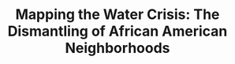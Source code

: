 ---
schema: default
title: 'Mapping the Water Crisis: The Dismantling of African American Neighborhoods'
organization: We The People Detroit Community Research Collective
notes: ''
resources:
  - name: >-
      Mapping the Water Crisis: The Dismantling of African American
      Neighborhoods
    url: >-
      https://www.dropbox.com/s/2p7e7n8jur17lg1/081116_Mapping%20the%20Water%20Crisis_web.pdf?dl=0
    format: Study
license: ''
category:
  - Water
  - Maps
maintainer: We the People Detroit
maintainer_email: 'info@wethepeopleofdetroit.com '
---